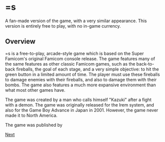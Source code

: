 # =s

A fan-made version of the game, with a very similar appearance. This version is entirely free to play, with no in-game currency.

## Overview

=s is a free-to-play, arcade-style game which is based on the Super Famicom's original Famicom console release. The game features many of the same features as other classic Famicom games, such as the back-to-back fireballs, the goal of each stage, and a very simple objective: to hit the green button in a limited amount of time. The player must use these fireballs to damage enemies with their fireballs, and also to damage them with their bombs. The game also features a much more expansive environment than what most other games have.

The game was created by a man who calls himself "Kazuki" after a fight with a demon. The game was originally released for the Irem system, and also for the Game Boy Advance in Japan in 2001. However, the game never made it to North America.

The game was published by

[Next](050.md)
